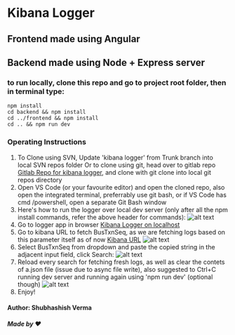 # Kibana Logger

## Frontend made using Angular

## Backend made using Node + Express server

### to run locally, clone this repo and go to project root folder, then in terminal type:
``` 
npm install
cd backend && npm install
cd ../frontend && npm install
cd .. && npm run dev
```

### Operating Instructions
1. To Clone using SVN, Update 'kibana logger' from Trunk branch into local SVN repos folder
   Or to clone using git, head over to gitlab repo [Gitlab Repo for kibana logger](https://gitlab.tool.nat.bt.com/612394207/kibana-logger), and clone with
   git clone into local git repos directory
2. Open VS Code (or your favourite editor) and open the cloned repo, also open the integrated terminal, preferrably use git bash, or if VS Code has cmd
   /powershell, open a separate Git Bash window
3. Here's how to run the logger over local dev server (only after all the npm install commands, refer the above header for commands): 
    ![alt text](https://media.giphy.com/media/kgg2sOZwTirUj4BVO7/giphy.gif "running in localhost")
4. Go to logger app in browser [Kibana Logger on localhost](http://localhost:4200)
5. Go to kibana URL to fetch BusTxnSeq, as we are fetching logs based on this parameter itself as of now
    [Kibana URL](http://kibana.elasticsearch.nat.bt.com/app/kibana#/discover?_g=(refreshInterval:(display:Off,pause:!f,value:0),time:(from:now-15m,mode:quick,to:now))&_a=(columns:!(_source),index:'json-dnp_prod-*',interval:auto,query:(query_string:(analyze_wildcard:!t,query:'*')),sort:!('@timestamp',desc))&indexPattern=json-dnp_prod-*&type=histogram)
    ![alt text](https://media.giphy.com/media/hVgN6JT9yfy4Oc12Lr/giphy.gif "fetching BusTxnSeq from kibana URL")
6. Select BusTxnSeq from dropdown and paste the copied string in the adjacent input field, click Search:
    ![alt text](https://media.giphy.com/media/WQCi7zFseSjdhWKM5O/giphy.gif "operating logger app")
7. Reload every search for fetching fresh logs, as well as clear the contets of a.json file (issue due to async file write), also suggested to Ctrl+C
   running dev server and running again using 'npm run dev' (optional though)
    ![alt text](https://media.giphy.com/media/VIhDMbrJqPxKp0iIEb/giphy.gif "fixes for next usage")
8. Enjoy!


#### Author: Shubhashish Verma
##### Made by :heart:
